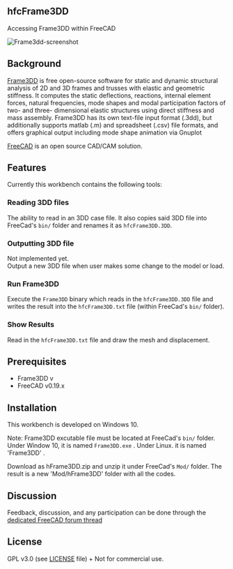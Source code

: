 ## hfcFrame3DD
Accessing Frame3DD within FreeCAD

![Frame3dd-screenshot](https://user-images.githubusercontent.com/4140247/78903287-e7001e00-7a48-11ea-939d-0ac8b7da99cd.png)

## Background
[Frame3DD](http://frame3dd.sourceforge.net/) is free open-source software for static and dynamic structural analysis of 2D and 3D frames and trusses with elastic and geometric stiffness. It computes the static deflections, reactions, internal element forces, natural frequencies, mode shapes and modal participation factors of two- and three- dimensional elastic structures using direct stiffness and mass assembly. Frame3DD has its own text-file input format (.3dd), but additionally supports matlab (.m) and spreadsheet (.csv) file formats, and offers graphical output including mode shape animation via Gnuplot

[FreeCAD](https://freecadweb.org) is an open source CAD/CAM solution.


## Features 
Currently this workbench contains the following tools:

###  Reading 3DD files 
The ability to read in an 3DD case file. It also copies said 3DD file into FreeCad's `bin/` folder and renames it as `hfcFrame3DD.3DD`.

### Outputting 3DD file
Not implemented yet.  
Output a new 3DD file when user makes some change to the model or load.

### Run Frame3DD
Execute the `Frame3DD` binary which reads in the `hfcFrame3DD.3DD` file and writes the result into the `hfcFrame3DD.txt` file (within FreeCad's `bin/` folder).

### Show Results
Read in the `hfcFrame3DD.txt` file and draw the mesh and displacement.

## Prerequisites

* Frame3DD v
* FreeCAD v0.19.x

## Installation
This workbench is developed on Windows 10.  

Note: Frame3DD excutable file must be located at FreeCad's `bin/` folder. Under Window 10, it is named `Frame3DD.exe` . Under Linux. it is named 'Frame3DD' . 

Download as hFrame3DD.zip and unzip it under FreeCad's `Mod/` folder. The result is a new 'Mod/hFrame3DD' folder with all the codes.

## Discussion
Feedback, discussion, and any participation can be done through the [dedicated FreeCAD forum thread](https://forum.freecadweb.org/viewtopic.php?f=18&t=45026) 

## License
GPL v3.0 (see [LICENSE](LICENCE) file) + Not for commercial use.
